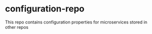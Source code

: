 # configuration-repo
This repo contains configuration properties for microservices stored in other repos
